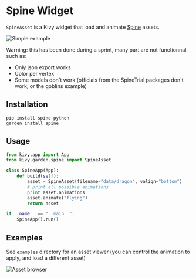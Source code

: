 # Spine Widget

`SpineAsset` is a Kivy widget that load and animate [Spine](http://esotericsoftware.com/) assets.

![Simple example](https://raw.githubusercontent.com/kivy-garden/garden.spine/master/screenshot.png)

Warning: this has been done during a sprint, many part are not functionnal such as:

- Only json export works
- Color per vertex
- Some models don't work (officials from the SpineTrial packages don't work, or the goblins example)

## Installation

    pip install spine-python
    garden install spine

## Usage

```python
from kivy.app import App
from kivy.garden.spine import SpineAsset

class SpineApp(App):
    def build(self):
        asset = SpineAsset(filename="data/dragon", valign="bottom")
        # print all possible animations
        print asset.animations
        asset.animate("flying")
        return asset

if __name__ == "__main__":
    SpineApp().run()
```

## Examples

See `examples` directory for an asset viewer (you can control the animation to apply, and load a different asset)

![Asset browser](https://raw.githubusercontent.com/kivy-garden/garden.spine/master/screenshot2.png)
